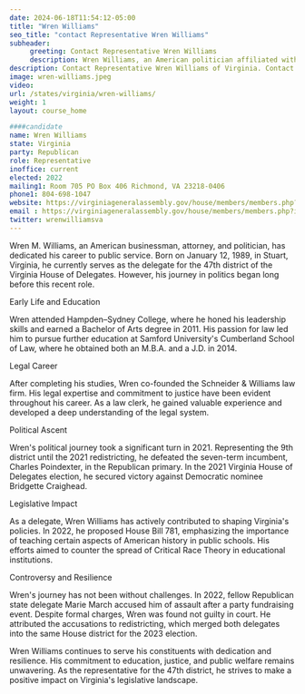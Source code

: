 ```yaml
---
date: 2024-06-18T11:54:12-05:00
title: "Wren Williams"
seo_title: "contact Representative Wren Williams"
subheader:
     greeting: Contact Representative Wren Williams
     description: Wren Williams, an American politician affiliated with the Republican Party, assumed office as a member of the Virginia House of Delegates, representing District 47, on January 10, 2024.
description: Contact Representative Wren Williams of Virginia. Contact information for Wren Williams includes email address, phone number, and mailing address.
image: wren-williams.jpeg
video:
url: /states/virginia/wren-williams/
weight: 1
layout: course_home

####candidate
name: Wren Williams
state: Virginia
party: Republican
role: Representative
inoffice: current
elected: 2022
mailing1: Room 705 PO Box 406 Richmond, VA 23218-0406
phone1: 804-698-1047
website: https://virginiageneralassembly.gov/house/members/members.php?id=H0348/
email : https://virginiageneralassembly.gov/house/members/members.php?id=H0348/
twitter: wrenwilliamsva
---
```

Wren M. Williams, an American businessman, attorney, and politician, has dedicated his career to public service. Born on January 12, 1989, in Stuart, Virginia, he currently serves as the delegate for the 47th district of the Virginia House of Delegates. However, his journey in politics began long before this recent role.

Early Life and Education

Wren attended Hampden–Sydney College, where he honed his leadership skills and earned a Bachelor of Arts degree in 2011. His passion for law led him to pursue further education at Samford University's Cumberland School of Law, where he obtained both an M.B.A. and a J.D. in 2014.

Legal Career

After completing his studies, Wren co-founded the Schneider & Williams law firm. His legal expertise and commitment to justice have been evident throughout his career. As a law clerk, he gained valuable experience and developed a deep understanding of the legal system.

Political Ascent

Wren's political journey took a significant turn in 2021. Representing the 9th district until the 2021 redistricting, he defeated the seven-term incumbent, Charles Poindexter, in the Republican primary. In the 2021 Virginia House of Delegates election, he secured victory against Democratic nominee Bridgette Craighead.

Legislative Impact

As a delegate, Wren Williams has actively contributed to shaping Virginia's policies. In 2022, he proposed House Bill 781, emphasizing the importance of teaching certain aspects of American history in public schools. His efforts aimed to counter the spread of Critical Race Theory in educational institutions.

Controversy and Resilience

Wren's journey has not been without challenges. In 2022, fellow Republican state delegate Marie March accused him of assault after a party fundraising event. Despite formal charges, Wren was found not guilty in court. He attributed the accusations to redistricting, which merged both delegates into the same House district for the 2023 election.

Wren Williams continues to serve his constituents with dedication and resilience. His commitment to education, justice, and public welfare remains unwavering. As the representative for the 47th district, he strives to make a positive impact on Virginia's legislative landscape.
